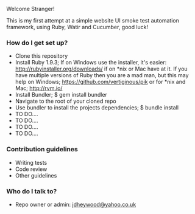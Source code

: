Welcome Stranger!

This is my first attempt at a simple website UI smoke test automation framework, using Ruby, Watir and Cucumber, good luck!

### How do I get set up? ###

* Clone this repository
* Install Ruby 1.9.3; If on Windows use the installer, it's easier: http://rubyinstaller.org/downloads/ if on *nix or Mac have at it. If you have multiple versions of Ruby then you are a mad man, but this may help on Windows; https://github.com/vertiginous/pik or for *nix and Mac; http://rvm.io/
* Install Bundler; $ gem install bundler
* Navigate to the root of your cloned repo
* Use bundler to install the projects dependencies; $ bundle install
* TO DO....
* TO DO....
* TO DO....
* TO DO....

### Contribution guidelines ###

* Writing tests
* Code review
* Other guidelines

### Who do I talk to? ###

* Repo owner or admin: jdheywood@yahoo.co.uk
